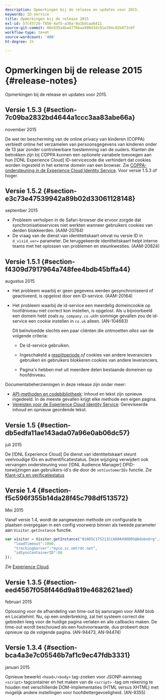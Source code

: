 ```yaml
---
description: Opmerkingen bij de release en updates voor 2015.
keywords: ID-service
title: Opmerkingen bij de release 2015
exl-id: 57c45726-f856-4af5-a30a-9a1bdcaa6411
source-git-commit: 06e935a4ba4776baa900d3dc91e294c92b873c0f
workflow-type: tm+mt
source-wordcount: '408'
ht-degree: 1%

---
```


# Opmerkingen bij de release 2015 {#release-notes}

Opmerkingen bij de release en updates voor 2015.

## Versie 1.5.3 {#section-7c09ba2832bd4644a1ccc3aa83abe66a}

november 2015

De wet ter bescherming van de online privacy van kinderen (COPPA) verbiedt online het verzamelen van persoonsgegevens van kinderen onder de 13 jaar zonder controleerbare toestemming van de ouders. Klanten die betrokken zijn bij COPPA kunnen een optionele variabele toevoegen aan hun [!DNL Experience Cloud] ID-servicecode die verhindert dat cookies worden ingesteld in het externe domein van een browser. Zie [COPPA-ondersteuning in de Experience Cloud Identity Service](../reference/coppa.md#concept-d7ddf81bebd74f129661fcec1ca19413). Voor versie 1.5.3 of hoger.

## Versie 1.5.2 {#section-e3c73e47539942a89b02d33061128148}

september 2015

* Probleem verholpen in de Safari-browser die ervoor zorgde dat synchronisatieservices niet werkten wanneer gebruikers cookies van derden blokkeerden. (AAM-20764)
* De vraag van de dienst van identiteitskaart omvat nu versie ID in `d_visid_ver=` parameter. De teruggekeerde identiteitskaart helpt interne teams met het oplossen van problemen en steunkwesties. (AAM-20824)

## Versie 1.5.1 {#section-f4309d7917964a748fee4bdb45bffa44}

augustus 2015

* Het probleem waarbij er geen gegevens werden gesynchroniseerd of geactiveerd, is opgelost door een ID-service. (AAM-20164)
* Het probleem waarbij de id-service een meerdelig domeincookie op hoofdniveau niet correct kon instellen, is opgelost. Als u bijvoorbeeld een domein hebt zoals `my_company.co.uk`In sommige gevallen zou de id-service een cookie instellen in `co.uk` alleen. (AN-104683)

   Dit beïnvloedde slechts een paar cliënten die ontmoetten *alles* van de volgende criteria:

   * De id-service gebruiken.
   * Ingeschakeld a [respijtperiode ](../reference/analytics-reference/grace-period.md)*of* cookies van andere leveranciers gebruiken en gebruikers blokkeren cookies van andere leveranciers.

   * Pagina&#39;s hebben met uit meerdere delen bestaande domeinen op hoofdniveau.

Documentatieherzieningen in deze release zijn onder meer:

* [API-methoden en codebibliotheek](../library/library.md#concept-ff27497375644a898d47984aefb21c97): Inhoud en tekst zijn opnieuw ingedeeld. In de meeste gevallen krijgt elke methode een eigen pagina.
* [Vereisten voor de Experience Cloud Identity Service](../reference/requirements.md): Gereviseerde inhoud en opnieuw geordende tekst.

## Versie 1.5 {#section-db5edfa11ae143ada07a96e0ab06dc57}

juli 2015

De [!DNL Experience Cloud] De dienst van identiteitskaart steunt veelvoudige IDs en authentificatiestatus. Deze wijziging verwijdert ook vervangen ondersteuning voor [!DNL Audience Manager] DPID-toewijzingen aan gebruikers-id&#39;s die door de `setCustomerIDs` functie. Zie [Klant-id&#39;s en verificatiestatus](../reference/authenticated-state.md)

## Versie 1.4 {#section-f5c596f355b14da28f45c798df513572}

Mei 2015

Vanaf versie 1.4, wordt de aangewezen methode om configuratie te plaatsen overgegaan in een config voorwerp binnen als tweede parameter aan `Visitor.getInstance` functie.

```js
var visitor = Visitor.getInstance("016D5C175213CCA80A490D05@AdobeOrg",{ 
    "loadTimeout":1000, 
    "trackingServer":"myco.sc.omtrdc.net", 
    "idSyncContainerID":80 
});
```

Zie [Experience Cloud](../implementation-guides/setup-analytics.md#concept-9ebbea85cb844a15b557be572cd142fd).

## Versie 1.3.5 {#section-eed4567f058f446d9a819e4682621aed}

februari 2015

Oplossing voor de afhandeling van time-out bij aanvragen voor AAM blob en Locatiehint. Nu, op een onderbreking, zal het systeem correct die gebieden leeg voor de huidige pagina verlaten en alle callbacks maken. De time-out wordt beschouwd als een foutvoorwaarde, dus probeert deze opnieuw op de volgende pagina. (AN-94473, AN-94474)

## Versie 1.3.4 {#section-bca4a3e7c05546b7af1c9ec47fdb3331}

januari 2015

Opnieuw bewerkt `<head>/<body>` tag-zoeken voor JSONP-aanvraag `<script>` tagcontainer en het maken van de `<script>` -tag om rekening te houden met verschillende DOM-implementaties (HTML versus XHTML) met mogelijk andere instellingen voor hoofdlettergevoeligheid. (AN-9355)
